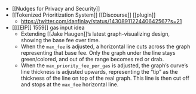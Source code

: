 - [[Nudges for Privacy and Security]]
- [[Tokenized Prioritization System]] [[Discourse]] [[plugin]]
    - https://twitter.com/danfinlay/status/1430891122440642567?s=21
- [[[[EIP]] 1559]] gas input idea
    - Extending [[Jake Haugen]]’s latest graph-visualizing design, showing the base fee over time.
    - When the `max_fee` is adjusted, a horizontal line cuts across the graph representing that base fee. Only the graph under the line stays green/colored, and out of the range becomes red or drab.
    - When the `max_priority_fee_per_gas` is adjusted, the graph’s curve’s line thickness is adjusted upwards, representing the “tip” as the thickness of the line on top of the real graph. This line is then cut off and stops at the `max_fee` horizontal line.
